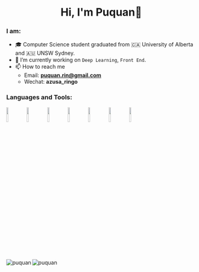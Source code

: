 <h1 align="center">Hi, I'm Puquan👋</h1>

<!--
**yw4/yw4** is a ✨ _special_ ✨ repository because its `README.md` (this file) appears on your GitHub profile.

Here are some ideas to get you started:

- 🔭 I’m currently working on ...
- 🌱 I’m currently learning ...
- 👯 I’m looking to collaborate on ...
- 🤔 I’m looking for help with ...
- 💬 Ask me about ...
- 📫 How to reach me: ...
- 😄 Pronouns: ...
- ⚡ Fun fact: ...
-->

### I am:

- 🎓 Computer Science student graduated from 🇨🇦 University of Alberta and 🇦🇺 UNSW Sydney.
- 🔭 I’m currently working on `Deep Learning`, `Front End`.
- 📫 How to reach me
  - Email: **puquan.rin@gmail.com**
  - Wechat: **azusa_ringo**

### Languages and Tools:

<p>  
  <!-- Your languages and tools. Be careful with the alignment. 
  You can use this sites to get logos: https://www.vectorlogo.zone or https://simpleicons.org/
  -->
  <code><img width="10%" src="https://www.vectorlogo.zone/logos/pytorch/pytorch-ar21.svg"></code>
  <code><img width="10%" src="https://www.vectorlogo.zone/logos/reactjs/reactjs-ar21.svg"></code>
  <code><img width="10%" src="https://www.vectorlogo.zone/logos/git-scm/git-scm-ar21.svg"></code>
  <code><img width="10%" src="https://www.vectorlogo.zone/logos/python/python-ar21.svg"></code>
  <code><img width="10%" src="https://www.vectorlogo.zone/logos/docker/docker-ar21.svg"></code>
  <code><img width="10%" src="https://www.vectorlogo.zone/logos/kubernetes/kubernetes-ar21.svg"></code>
  <code><img width="10%" src="https://www.vectorlogo.zone/logos/sqlite/sqlite-ar21.svg"></code>
</p>

<p><img align="left" src="https://github-readme-stats.vercel.app/api/top-langs?username=puquan&show_icons=true&locale=en&layout=compact" alt="puquan" /></p>

<p><img align="left" src="https://github-readme-stats.vercel.app/api?username=puquan&show_icons=true&locale=en" alt="puquan" /></p>
